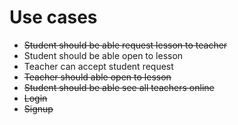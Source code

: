 # Use cases
- ~~Student should be able request lesson to teacher~~
- Student should be able open to lesson
- Teacher can accept student request
- ~~Teacher should able open to lesson~~
- ~~Student should be able see all teachers online~~
- ~~Login~~
- ~~Signup~~